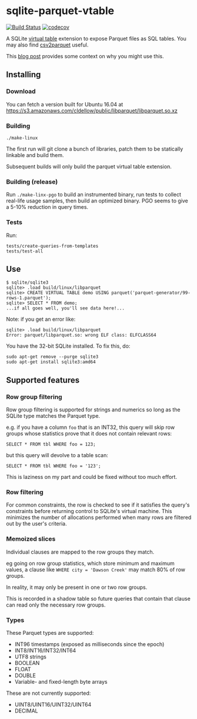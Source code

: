 # sqlite-parquet-vtable

[![Build Status](https://travis-ci.org/cldellow/sqlite-parquet-vtable.svg?branch=master)](https://travis-ci.org/cldellow/sqlite-parquet-vtable)
[![codecov](https://codecov.io/gh/cldellow/sqlite-parquet-vtable/branch/master/graph/badge.svg)](https://codecov.io/gh/cldellow/sqlite-parquet-vtable)

A SQLite [virtual table](https://sqlite.org/vtab.html) extension to expose Parquet files as SQL tables. You may also find [csv2parquet](https://github.com/cldellow/csv2parquet/) useful.

This [blog post](https://cldellow.com/2018/06/22/sqlite-parquet-vtable.html) provides some context on why you might use this.

## Installing

### Download

You can fetch a version built for Ubuntu 16.04 at https://s3.amazonaws.com/cldellow/public/libparquet/libparquet.so.xz

### Building

```
./make-linux
```

The first run will git clone a bunch of libraries, patch them to be statically linkable and build them.

Subsequent builds will only build the parquet virtual table extension.

### Building (release)

Run `./make-linx-pgo` to build an instrumented binary, run tests to collect real-life usage samples, then build an optimized binary. PGO seems to give a 5-10% reduction in query times.

### Tests

Run:

```
tests/create-queries-from-templates
tests/test-all
```


## Use

```
$ sqlite/sqlite3
sqlite> .load build/linux/libparquet
sqlite> CREATE VIRTUAL TABLE demo USING parquet('parquet-generator/99-rows-1.parquet');
sqlite> SELECT * FROM demo;
...if all goes well, you'll see data here!...
```

Note: if you get an error like:

```
sqlite> .load build/linux/libparquet
Error: parquet/libparquet.so: wrong ELF class: ELFCLASS64
```

You have the 32-bit SQLite installed. To fix this, do:

```
sudo apt-get remove --purge sqlite3
sudo apt-get install sqlite3:amd64
```

## Supported features

### Row group filtering

Row group filtering is supported for strings and numerics so long as the SQLite
type matches the Parquet type.

e.g. if you have a column `foo` that is an INT32, this query will skip row groups whose
statistics prove that it does not contain relevant rows:

```
SELECT * FROM tbl WHERE foo = 123;
```

but this query will devolve to a table scan:

```
SELECT * FROM tbl WHERE foo = '123';
```

This is laziness on my part and could be fixed without too much effort.

### Row filtering

For common constraints, the row is checked to see if it satisfies the query's
constraints before returning control to SQLite's virtual machine. This minimizes
the number of allocations performed when many rows are filtered out by
the user's criteria.

### Memoized slices

Individual clauses are mapped to the row groups they match.

eg going on row group statistics, which store minimum and maximum values, a clause
like `WHERE city = 'Dawson Creek'` may match 80% of row groups.

In reality, it may only be present in one or two row groups.

This is recorded in a shadow table so future queries that contain that clause
can read only the necessary row groups.

### Types

These Parquet types are supported:

* INT96 timestamps (exposed as milliseconds since the epoch)
* INT8/INT16/INT32/INT64
* UTF8 strings
* BOOLEAN
* FLOAT
* DOUBLE
* Variable- and fixed-length byte arrays

These are not currently supported:

* UINT8/UINT16/UINT32/UINT64
* DECIMAL
